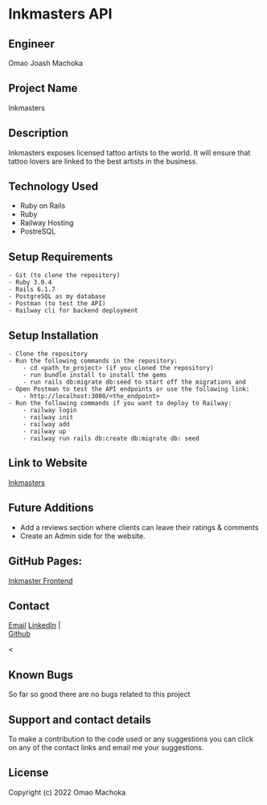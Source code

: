 # Inkmasters API
## Engineer
Omao Joash Machoka
## Project Name
Inkmasters
## Description
Inkmasters exposes licensed tattoo artists to the world. It will ensure that tattoo lovers are linked to the best artists in the business.
## Technology Used
* Ruby on Rails
* Ruby
* Railway Hosting
* PostreSQL
## Setup Requirements
    - Git (to clone the repository)
    - Ruby 3.0.4
    - Rails 6.1.7
    - PostgreSQL as my database
    - Postman (to test the API)
    - Railway cli for backend deployment
## Setup Installation
    - Clone the repository
    - Run the following commands in the repository:
        - cd <path_to_project> (if you cloned the repository)
        - run bundle install to install the gems
        - run rails db:migrate db:seed to start off the migrations and 
    - Open Postman to test the API endpoints or use the following link:
        - http://localhost:3000/<the_endpoint>
    - Run the following commands if you want to deploy to Railway:
        - railway login
        - railway init
        - railway add
        - railway up
        - railway run rails db:create db:migrate db: seed
## Link to Website
[Inkmasters](https://stalwart-starship-7fb3de.netlify.app/)


## Future Additions 
* Add a reviews section where clients can leave their ratings & comments
* Create an Admin side for the website.
## GitHub Pages:
[Inkmaster Frontend](https://github.com/omaomach/Inkmasters-Frontend)
## Contact
[Email](machokajoash@gmail.com)
[LinkedIn](https://www.linkedin.com/in/joash-omao-1163771ab/) |  
[Github](https://github.com/omaomach)
<!-- ## Hosted Api -->
<
## Known Bugs
So far so good there are no bugs related to this project
## Support and contact details
To make a contribution to the code used or any suggestions you can click on any of the contact links and email me your suggestions.

## License
Copyright (c) 2022 Omao Machoka